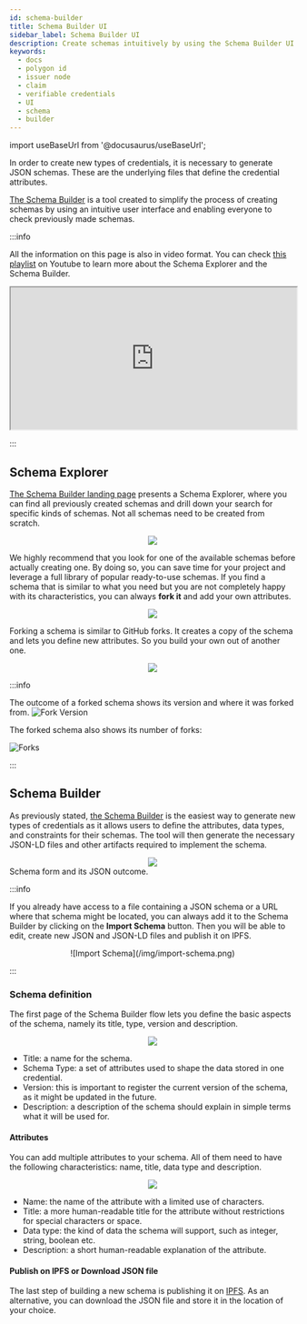 ```yaml
---
id: schema-builder
title: Schema Builder UI 
sidebar_label: Schema Builder UI
description: Create schemas intuitively by using the Schema Builder UI.
keywords: 
  - docs
  - polygon id
  - issuer node
  - claim
  - verifiable credentials
  - UI
  - schema 
  - builder
---
```


import useBaseUrl from '@docusaurus/useBaseUrl';

In order to create new types of credentials, it is necessary to generate JSON schemas. These are the underlying files that define the credential attributes. 

[The Schema Builder](https://schema-builder.polygonid.me/) is a tool created to simplify the process of creating schemas by using an intuitive user interface and enabling everyone to check previously made schemas.

:::info
    
All the information on this page is also in video format. You can check [this playlist](https://www.youtube.com/playlist?list=PLslsfan1R_z1IF-dTx8xMiF_qNAlcc7GP) on Youtube to learn more about the Schema Explorer and the Schema Builder. 
<iframe src="https://www.youtube.com/embed/FR1UgJo1Irk" width="100%" length="100%" height="250" allowfullscreen></iframe>

:::

## Schema Explorer
[The Schema Builder landing page](https://schema-builder.polygonid.me/) presents a Schema Explorer, where you can find all previously created schemas and drill down your search for specific kinds of schemas. Not all schemas need to be created from scratch. 

<div align="center">
<img src= {useBaseUrl("img/schema-explorer.png")} align="center" />
</div>

We highly recommend that you look for one of the available schemas before actually creating one. By doing so, you can save time for your project and leverage a full library of popular ready-to-use schemas.
If you find a schema that is similar to what you need but you are not completely happy with its characteristics, you can always **fork it** and add your own attributes.

<div align="center">
<img src= {useBaseUrl("img/fork-schema.png")} align="center" />
</div>

Forking a schema is similar to GitHub forks. It creates a copy of the schema and lets you define new attributes. So you build your own out of another one.  

<div align="center">
<img src= {useBaseUrl("img/fork-define-schema.png")} align="center" />
</div>

:::info

The outcome of a forked schema shows its version and where it was forked from.
![Fork Version](/img/fork-versions.png)

The forked schema also shows its number of forks:

![Forks](/img/forks.png)

:::

## Schema Builder
As previously stated, [the Schema Builder](https://schema-builder.polygonid.me/builder) is the easiest way to generate new types of credentials as it allows users to define the attributes, data types, and constraints for their schemas. The tool will then generate the necessary JSON-LD files and other artifacts required to implement the schema.

<div align="center">
<img src= {useBaseUrl("img/schema-builder.png")} align="center" />
</div>
Schema form and its JSON outcome.

:::info
    
If you already have access to a file containing a JSON schema or a URL where that schema might be located, you can always add it to the Schema Builder by clicking on the **Import Schema** button. Then you will be able to edit, create new JSON and JSON-LD files and publish it on IPFS.  
    
<div align = "center">
![Import Schema](/img/import-schema.png)
</div>

:::

### Schema definition
The first page of the Schema Builder flow lets you define the basic aspects of the schema, namely its title, type, version and description.

<div align="center">
<img src= {useBaseUrl("img/define-schema.png")} align="center" />
</div>

- Title: a name for the schema.
- Schema Type: a set of attributes used to shape the data stored in one credential. 
- Version: this is important to register the current version of the schema, as it might be updated in the future.
- Description: a description of the schema should explain in simple terms what it will be used for. 

#### Attributes
You can add multiple attributes to your schema. All of them need to have the following characteristics: name, title, data type and description.

<div align="center">
<img src= {useBaseUrl("img/define-attributes.png")} align="center" />
</div>

- Name: the name of the attribute with a limited use of characters.
- Title: a more human-readable title for the attribute without restrictions for special characters or space.
- Data type: the kind of data the schema will support, such as integer, string, boolean etc.
- Description: a short human-readable explanation of the attribute.

#### Publish on IPFS or Download JSON file
The last step of building a new schema is publishing it on [IPFS](https://ipfs.tech/). As an alternative, you can download the JSON file and store it in the location of your choice.

